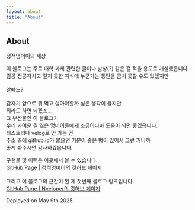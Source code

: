 ```yaml
---
layout: about
title: "About"
---
```


<h2>About</h2>

<p>
    정적멍머이의 세상<br>
</p>

<p>
    이 블로그는 주로 대학 과제 관련한 글이나 발상(?) 같은 걸 적을 용도로 개설했읍니다.<br>
    컴공 전공자치고 깊지 못한 지식에 누군가는 통탄을 금치 못할 수도 있겠지만<br>
    <br>알빠노?<br><br>
    갑자기 앞으로 뭐 먹고 살아야할까 싶은 생각이 들지만<br>
    뭐라도 하면 되겠죠...<br>
    그 부산물인 이 블로그가<br>
    우리 가여운 길 잃은 멍머이들에게 조금이나마 도움이 되면 좋겠읍니다.<br>
    티스토리나 velog로 안 가는 건<br>
    주소 끝에 github.io가 붙으면 기분이 좋은 병이 있어서 그런 거니까<br>
    좋게 봐주시면 감사하겠읍니다.<br>
</p>

<p>
    구현물 및 이력은 이곳에서 볼 수 있습니다.<br>
    <a href="https://github.com/StaticDoDoubleG">GitHub Page | 정적멍머이의 깃허브 페이지</a>
    <br><br>
    그리고 이 블로그의 근간이 된 제 첫번째 블로그 링크입니다.<br>
    <a href="https://github.com/nveloper">GitHub Page | Nveloper의 깃허브 페이지</a><br>
</p>

<p>    
    Deployed on May 9th 2025<br>
</p>
